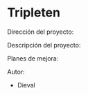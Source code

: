 # Tripleten

Dirección del proyecto:

Descripción del proyecto:

Planes de mejora:

Autor:

- Dieval
